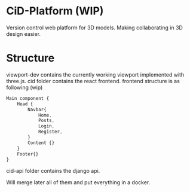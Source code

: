 # CiD-Platform (WIP)
Version control web platform for 3D models. Making collaborating in 3D design easier.
# Structure
viewport-dev contains the currently working viewport implemented with three.js.
cid folder contains the react frontend.
frontend structure is as following (wip)
```js
Main component {
    Head {
        Navbar{
            Home,
            Posts,
            Login,
            Register,
        }
        Content {}
    }
    Footer{}
}
```
cid-api folder contains the django api.

Will merge later all of them and put everything in a docker.